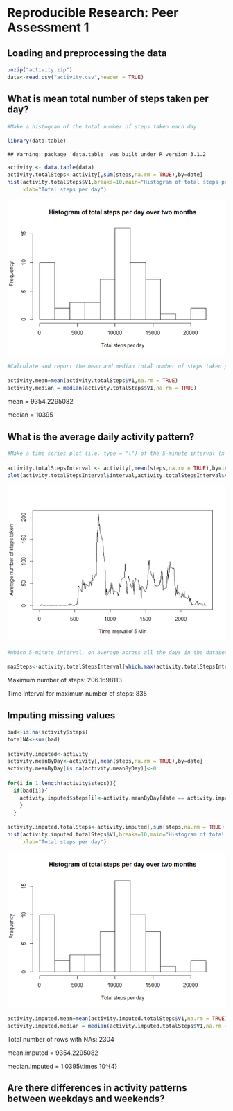 # Reproducible Research: Peer Assessment 1


## Loading and preprocessing the data


```r
unzip("activity.zip")
data<-read.csv("activity.csv",header = TRUE)
```


## What is mean total number of steps taken per day?


```r
#Make a histogram of the total number of steps taken each day

library(data.table)
```

```
## Warning: package 'data.table' was built under R version 3.1.2
```

```r
activity <- data.table(data)
activity.totalSteps<-activity[,sum(steps,na.rm = TRUE),by=date]
hist(activity.totalSteps$V1,breaks=10,main="Histogram of total steps per day over two months",
     xlab="Total steps per day")
```

![](./PA1_template_files/figure-html/unnamed-chunk-2-1.png) 

```r
#Calculate and report the mean and median total number of steps taken per day

activity.mean=mean(activity.totalSteps$V1,na.rm = TRUE)
activity.median = median(activity.totalSteps$V1,na.rm = TRUE)
```
mean =  9354.2295082

median = 10395


## What is the average daily activity pattern?


```r
#Make a time series plot (i.e. type = "l") of the 5-minute interval (x-axis) and the average number of steps taken, averaged across all days (y-axis)

activity.totalStepsInterval <- activity[,mean(steps,na.rm = TRUE),by=interval]
plot(activity.totalStepsInterval$interval,activity.totalStepsInterval$V1, type = 'l',xlab='Time Interval of 5 Min',ylab="Average number of steps taken")
```

![](./PA1_template_files/figure-html/unnamed-chunk-3-1.png) 



```r
#Which 5-minute interval, on average across all the days in the dataset, contains the maximum number of steps?

maxSteps<-activity.totalStepsInterval[which.max(activity.totalStepsInterval$V1)]
```

Maximum number of steps: 206.1698113

Time Interval for maximum number of steps: 835



## Imputing missing values

```r
bad<-is.na(activity$steps)
totalNA<-sum(bad)

activity.imputed<-activity
activity.meanByDay<-activity[,mean(steps,na.rm = TRUE),by=date]
activity.meanByDay[is.na(activity.meanByDay)]<-0

for(i in 1:length(activity$steps)){
  if(bad[i]){ 
    activity.imputed$steps[i]<-activity.meanByDay[date == activity.imputed$date[i]]$V1
    }
  }

activity.imputed.totalSteps<-activity.imputed[,sum(steps,na.rm = TRUE),by=date]
hist(activity.imputed.totalSteps$V1,breaks=10,main="Histogram of total steps per day over two months",
     xlab="Total steps per day")
```

![](./PA1_template_files/figure-html/unnamed-chunk-5-1.png) 

```r
activity.imputed.mean=mean(activity.imputed.totalSteps$V1,na.rm = TRUE)
activity.imputed.median = median(activity.imputed.totalSteps$V1,na.rm = TRUE)
```
Total number of rows with NAs: 2304

mean.imputed =  9354.2295082

median.imputed = 1.0395\times 10^{4}



## Are there differences in activity patterns between weekdays and weekends?
